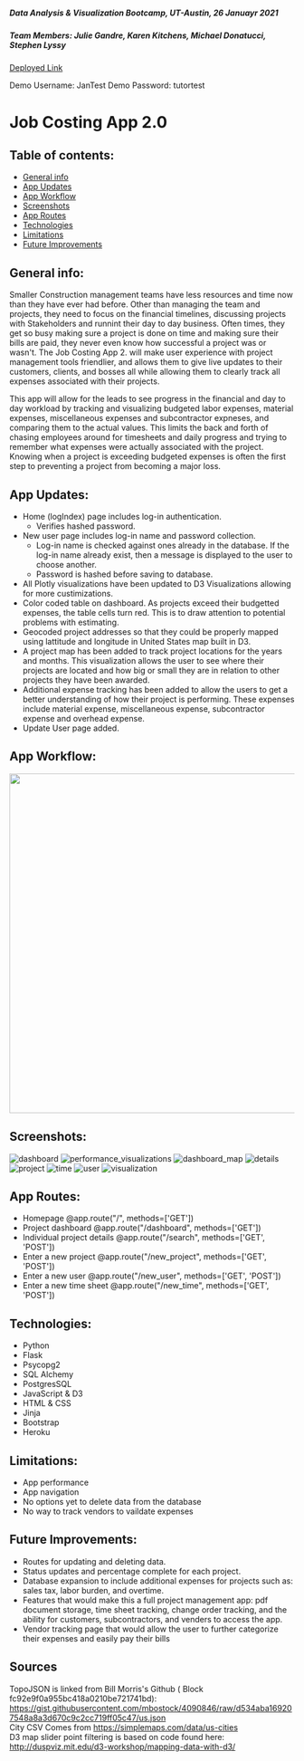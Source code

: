 ##### Data Analysis & Visualization Bootcamp, UT-Austin, 26 Januayr 2021

##### Team Members: Julie Gandre, Karen Kitchens, Michael Donatucci, Stephen Lyssy

<a href="https://job-costing-2-0.herokuapp.com/">Deployed Link</a>

Demo Username: JanTest
Demo Password: tutortest 

# Job Costing App 2.0

## Table of contents:

- [General info](#general-info)
- [App Updates](#app-updates)
- [App Workflow](#app-workflow)
- [Screenshots](#screenshots)
- [App Routes](#app-routes)
- [Technologies](#technologies)
- [Limitations](#limitations)
- [Future Improvements](#future-improvements)

## General info:

Smaller Construction management teams have less resources and time now than they have ever had before. Other than managing the team and projects, they need to focus on the financial timelines, discussing projects with Stakeholders and runnint their day to day business. Often times, they get so busy making sure a project is done on time and making sure their bills are paid, they never even know how successful a project was or wasn't. The Job Costing App 2. will make user experience with project management tools friendlier, and allows them to give live updates to their customers, clients, and bosses all while allowing them to clearly track all expenses associated with their projects.

This app will allow for the leads to see progress in the financial and day to day workload by tracking and visualizing budgeted labor expenses, material expenses, miscellaneous expenses and subcontractor expneses, and comparing them to the actual values. This limits the back and forth of chasing employees around for timesheets and daily progress and trying to remember what expenses were actually associated with the project. Knowing when a project is exceeding budgeted expenses is often the first step to preventing a project from becoming a major loss.

## App Updates:

- Home (logIndex) page includes log-in authentication.
  - Verifies hashed password.
- New user page includes log-in name and password collection.
  - Log-in name is checked against ones already in the database. If the log-in name already exist,
    then a message is displayed to the user to choose another.
  - Password is hashed before saving to database.
- All Plotly visualizations have been updated to D3 Visualizations allowing for more custimizations.
- Color coded table on dashboard. As projects exceed their budgetted expenses, the table cells turn red. This is to draw attention to potential problems with estimating.
- Geocoded project addresses so that they could be properly mapped using lattitude and longitude in United States map built in D3.
- A project map has been added to track project locations for the years and months. This visualization allows the user to see where their projects are located and how big or small they are in relation to other projects they have been awarded.
- Additional expense tracking has been added to allow the users to get a better understanding of how their project is performing. These expenses include material expense, miscellaneous expense, subcontractor expense and overhead expense.
- Update User page added.

## App Workflow:

<img src=images/app_workflow.jpg width="600" />

## Screenshots:

![dashboard](images/dashboard_table.png)
![performance_visualizations](images/performance_visualizations.png)
![dashboard_map](images/dashboard_map.png)
![details](images/project_details_visualizations.png)
![project](images/new_project.png)
![time](images/enter_time.png)
![user](images/new_user.png)
![visualization](images/visualization.png)

## App Routes:

- Homepage
  @app.route("/", methods=['GET'])
- Project dashboard
  @app.route("/dashboard", methods=['GET'])
- Individual project details
  @app.route("/search", methods=['GET', 'POST'])
- Enter a new project
  @app.route("/new_project", methods=['GET', 'POST'])
- Enter a new user
  @app.route("/new_user", methods=['GET', 'POST'])
- Enter a new time sheet
  @app.route("/new_time", methods=['GET', 'POST'])

## Technologies:

- Python
- Flask
- Psycopg2
- SQL Alchemy
- PostgresSQL
- JavaScript & D3
- HTML & CSS
- Jinja
- Bootstrap
- Heroku

## Limitations:

- App performance
- App navigation
- No options yet to delete data from the database
- No way to track vendors to vaildate expenses

## Future Improvements:

- Routes for updating and deleting data.
- Status updates and percentage complete for each project.
- Database expansion to include additional expenses for projects such as: sales tax, labor burden, and overtime.
- Features that would make this a full project management app: pdf document storage, time sheet tracking, change order tracking, and the ability for customers, subcontractors, and venders to access the app.
- Vendor tracking page that would allow the user to further categorize their expenses and easily pay their bills<br>

## Sources

TopoJSON is linked from Bill Morris's Github ( Block fc92e9f0a955bc418a0210be721741bd): https://gist.githubusercontent.com/mbostock/4090846/raw/d534aba169207548a8a3d670c9c2cc719ff05c47/us.json
<br>
City CSV Comes from https://simplemaps.com/data/us-cities
<br>
D3 map slider point filtering is based on code found here: http://duspviz.mit.edu/d3-workshop/mapping-data-with-d3/
